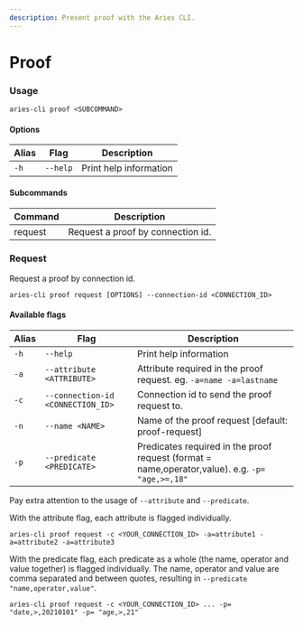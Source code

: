 ```yaml
---
description: Present proof with the Aries CLI.
---
```


# Proof

### Usage

```
aries-cli proof <SUBCOMMAND>
```



#### Options

| Alias | Flag     | Description            |
| ----- | -------- | ---------------------- |
| `-h`  | `--help` | Print help information |



#### Subcommands

| Command | Description                       |
| ------- | --------------------------------- |
| request | Request a proof by connection id. |



### Request

Request a proof by connection id.

```
aries-cli proof request [OPTIONS] --connection-id <CONNECTION_ID>
```

#### Available flags

| Alias | Flag                              | Description                                                                                     |
| ----- | --------------------------------- | ----------------------------------------------------------------------------------------------- |
| `-h`  | `--help`                          | Print help information                                                                          |
| `-a`  | `--attribute <ATTRIBUTE>`         | Attribute required in the proof request. eg. `-a=name -a=lastname`                              |
| `-c`  | `--connection-id <CONNECTION_ID>` | Connection id to send the proof request to.                                                     |
| `-n`  | `--name <NAME>`                   | Name of the proof request \[default: proof-request]                                             |
| `-p`  | `--predicate <PREDICATE>`         | Predicates required in the proof request (format = name,operator,value). e.g. `-p= "age,>=,18"` |

Pay extra attention to the usage of `--attribute` and `--predicate`.&#x20;

With the attribute flag, each attribute is flagged individually.

```
aries-cli proof request -c <YOUR_CONNECTION_ID> -a=attribute1 -a=attribute2 -a=attribute3
```

With the predicate flag, each predicate as a whole (the name, operator and value together) is flagged individually. The name, operator and value are comma separated and between quotes, resulting in `--predicate "name,operator,value"`.

```
aries-cli proof request -c <YOUR_CONNECTION_ID> ... -p= "date,>,20210101" -p= "age,>,21"
```
